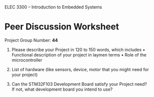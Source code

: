 ELEC 3300 – Introduction to Embedded Systems
# Peer Discussion Worksheet

Project Group Number: **44**
1.	Please describe your Project in 120 to 150 words, which includes 
•	Functional description of your project in laymen terms
•	Role of the microcontroller





















2.	List of hardware (like sensors, device, motor that you might need for your project)


















3.	Can the STM32F103 Development Board satisfy your Project need?  
If not, what development board you intend to use? 




